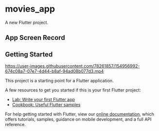 # movies_app

A new Flutter project.

## App Screen Record

## Getting Started


https://user-images.githubusercontent.com/78261857/154956992-674c08a7-07e7-4d44-b8af-94ad08b077d3.mp4


This project is a starting point for a Flutter application.

A few resources to get you started if this is your first Flutter project:

- [Lab: Write your first Flutter app](https://flutter.dev/docs/get-started/codelab)
- [Cookbook: Useful Flutter samples](https://flutter.dev/docs/cookbook)

For help getting started with Flutter, view our
[online documentation](https://flutter.dev/docs), which offers tutorials,
samples, guidance on mobile development, and a full API reference.

